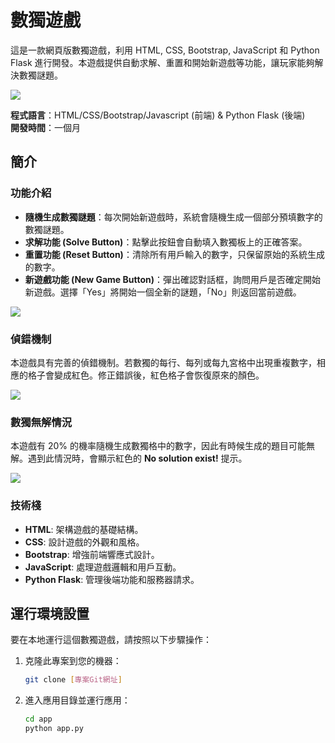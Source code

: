 # 數獨遊戲

這是一款網頁版數獨遊戲，利用 HTML, CSS, Bootstrap, JavaScript 和 Python Flask 進行開發。本遊戲提供自動求解、重置和開始新遊戲等功能，讓玩家能夠解決數獨謎題。

![](https://imgur.com/eJbe96D.png)

**程式語言**：HTML/CSS/Bootstrap/Javascript (前端) & Python Flask (後端)  
**開發時間**：一個月

## 簡介

### 功能介紹

- **隨機生成數獨謎題**：每次開始新遊戲時，系統會隨機生成一個部分預填數字的數獨謎題。
- **求解功能 (Solve Button)**：點擊此按鈕會自動填入數獨板上的正確答案。
- **重置功能 (Reset Button)**：清除所有用戶輸入的數字，只保留原始的系統生成的數字。
- **新遊戲功能 (New Game Button)**：彈出確認對話框，詢問用戶是否確定開始新遊戲。選擇「Yes」將開始一個全新的謎題，「No」則返回當前遊戲。

![](https://imgur.com/xzqtstV.png)

### 偵錯機制

本遊戲具有完善的偵錯機制。若數獨的每行、每列或每九宮格中出現重複數字，相應的格子會變成紅色。修正錯誤後，紅色格子會恢復原來的顏色。

![](https://imgur.com/5Nq3PVZ.png)

### 數獨無解情況

本遊戲有 20% 的機率隨機生成數獨格中的數字，因此有時候生成的題目可能無解。遇到此情況時，會顯示紅色的 **No solution exist!** 提示。

![](https://i.imgur.com/WPjbVDl.png)

### 技術棧

- **HTML**: 架構遊戲的基礎結構。
- **CSS**: 設計遊戲的外觀和風格。
- **Bootstrap**: 增強前端響應式設計。
- **JavaScript**: 處理遊戲邏輯和用戶互動。
- **Python Flask**: 管理後端功能和服務器請求。

## 運行環境設置

要在本地運行這個數獨遊戲，請按照以下步驟操作：

1. 克隆此專案到您的機器：
   ```bash
   git clone [專案Git網址]

2. 進入應用目錄並運行應用：
    ```bash
    cd app
    python app.py
